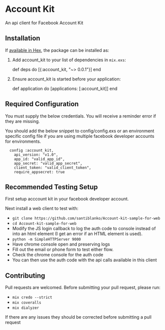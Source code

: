 # Account Kit

An api client for Facebook Account Kit

## Installation

If [available in Hex](https://hex.pm/docs/publish), the package can be installed as:

  1. Add account_kit to your list of dependencies in `mix.exs`:

        def deps do
          [{:account_kit, "~> 0.0.1"}]
        end

  2. Ensure account_kit is started before your application:

        def application do
          [applications: [:account_kit]]
        end

## Required Configuration
You must supply the below credentials. You will receive a reminder error if they are missing.

You should add the below snippet to config/config.exs or an environment specific config file
if you are using multiple facebook developer accounts for environments.

      config :account_kit,
        api_version: "v1.0",
        app_id: "valid_app_id",
        app_secret: "valid_app_secret",
        client_token: "valid_client_token",
        require_appsecret: true


## Recommended Testing Setup
First setup acccount kit in your facebook developer account.

Next install a web client to test with:
* `git clone https://github.com/santiblanko/Account-kit-sample-for-web`
* `cd Account-kit-sample-for-web`
* Modify the JS login callback to log the auth code to console instead of into an html element (I get an error if an HTML element is used).
* `python -m SimpleHTTPServer 9000`
* Have chrome console open and preserving logs
* Fill out the email or phone form to test either flow.
* Check the chrome console for the auth code
* You can then use the auth code with the api calls available in this client


## Contributing

Pull requests are welcomed. Before submitting your pull request, please run:
* `mix credo --strict`
* `mix coveralls`
* `mix dialyzer`

If there are any issues they should be corrected before submitting a pull request
